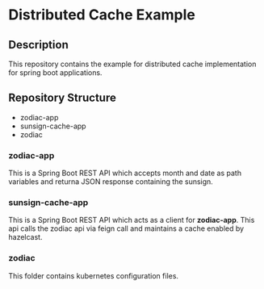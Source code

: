 # Distributed Cache Example

## Description
This repository contains the example for distributed cache implementation for spring boot applications.

## Repository Structure
- zodiac-app
- sunsign-cache-app
- zodiac

### zodiac-app
This is a Spring Boot REST API which accepts month and date as path variables and returna JSON response containing the sunsign.

### sunsign-cache-app
This is a Spring Boot REST API which acts as a client for **zodiac-app**. This api calls the zodiac api via feign call and maintains a cache enabled by hazelcast.

### zodiac
This folder contains kubernetes configuration files.
